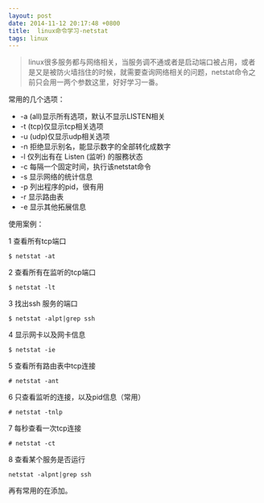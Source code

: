 ```yaml
---
layout: post
date: 2014-11-12 20:17:48 +0800
title:  linux命令学习-netstat
tags: linux
---
```


>linux很多服务都与网络相关，当服务调不通或者是启动端口被占用，或者是又是被防火墙挡住的时候，就需要查询网络相关的问题，netstat命令之前只会用一两个参数这里，好好学习一番。

常用的几个选项：

* -a (all)显示所有选项，默认不显示LISTEN相关
* -t (tcp)仅显示tcp相关选项
* -u (udp)仅显示udp相关选项
* -n 拒绝显示别名，能显示数字的全部转化成数字
* -l 仅列出有在 Listen (监听) 的服務状态
* -c 每隔一个固定时间，执行该netstat命令
* -s 显示网络的统计信息
* -p 列出程序的pid，很有用
* -r 显示路由表
* -e 显示其他拓展信息

使用案例：

1 查看所有tcp端口

    $ netstat -at
2 查看所有在监听的tcp端口

    $ netstat -lt
3 找出ssh 服务的端口

    $ netstat -alpt|grep ssh
4 显示网卡以及网卡信息

    $ netstat -ie
5 查看所有路由表中tcp连接

    # netstat -ant
6 只查看监听的连接，以及pid信息（常用）

	# netstat -tnlp
7 每秒查看一次tcp连接

    # netstat -ct
8 查看某个服务是否运行

    netstat -alpnt|grep ssh

再有常用的在添加。






